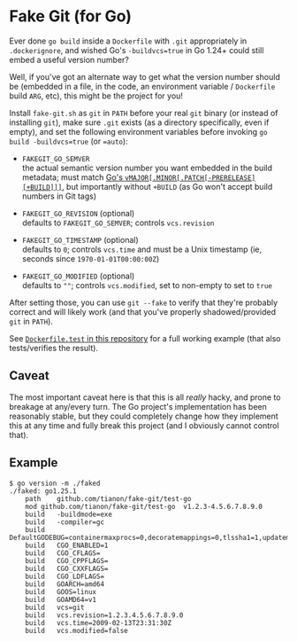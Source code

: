 # Fake Git (for Go)

Ever done `go build` inside a `Dockerfile` with `.git` appropriately in `.dockerignore`, and wished Go's `-buildvcs=true` in Go 1.24+ could still embed a useful version number?

Well, if you've got an alternate way to get what the version number should be (embedded in a file, in the code, an environment variable / `Dockerfile` build `ARG`, etc), this might be the project for you!

Install `fake-git.sh` as `git` in `PATH` before your real `git` binary (or instead of installing `git`), make sure `.git` exists (as a directory specifically, even if empty), and set the following environment variables before invoking `go build -buildvcs=true` (or `=auto`):

- `FAKEGIT_GO_SEMVER`  
  the actual semantic version number you want embedded in the build metadata; must match [Go's `vMAJOR[.MINOR[.PATCH[-PRERELEASE][+BUILD]]]`](https://pkg.go.dev/golang.org/x/mod/semver), but importantly without `+BUILD` (as Go won't accept build numbers in Git tags)

- `FAKEGIT_GO_REVISION` (optional)  
  defaults to `FAKEGIT_GO_SEMVER`; controls `vcs.revision`

- `FAKEGIT_GO_TIMESTAMP` (optional)  
  defaults to `0`; controls `vcs.time` and must be a Unix timestamp (ie, seconds since `1970-01-01T00:00:00Z`)

- `FAKEGIT_GO_MODIFIED` (optional)  
  defaults to `""`; controls `vcs.modified`, set to non-empty to set to `true`

After setting those, you can use `git --fake` to verify that they're probably correct and will likely work (and that you've properly shadowed/provided `git` in `PATH`).

See [`Dockerfile.test` in this repository](Dockerfile.test) for a full working example (that also tests/verifies the result).

## Caveat

The most important caveat here is that this is all *really* hacky, and prone to breakage at any/every turn.  The Go project's implementation has been reasonably stable, but they could completely change how they implement this at any time and fully break this project (and I obviously cannot control that).

## Example

```console
$ go version -m ./faked
./faked: go1.25.1
	path	github.com/tianon/fake-git/test-go
	mod	github.com/tianon/fake-git/test-go	v1.2.3-4.5.6.7.8.9.0	
	build	-buildmode=exe
	build	-compiler=gc
	build	DefaultGODEBUG=containermaxprocs=0,decoratemappings=0,tlssha1=1,updatemaxprocs=0,x509sha256skid=0
	build	CGO_ENABLED=1
	build	CGO_CFLAGS=
	build	CGO_CPPFLAGS=
	build	CGO_CXXFLAGS=
	build	CGO_LDFLAGS=
	build	GOARCH=amd64
	build	GOOS=linux
	build	GOAMD64=v1
	build	vcs=git
	build	vcs.revision=1.2.3.4.5.6.7.8.9.0
	build	vcs.time=2009-02-13T23:31:30Z
	build	vcs.modified=false
```
